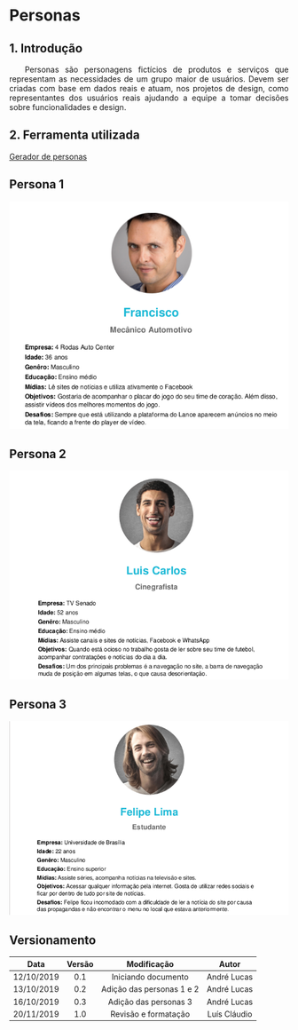 # Personas

## 1. Introdução

<p align="justify">&emsp;&emsp;Personas são personagens fictícios de produtos e serviços que representam as necessidades de um grupo maior de usuários. Devem ser criadas com base em dados reais e atuam, nos projetos de design, como representantes dos usuários reais ajudando a equipe a tomar decisões sobre funcionalidades e design.</p>

## 2. Ferramenta utilizada

 [Gerador de personas](https://geradordepersonas.com.br/)

## Persona 1

![Persona1](../../img/persona.png)

## Persona 2       

![Persona2](../../img/persona_2.png)


## Persona 3

![Persona3](../../img/persona_3.png)

## Versionamento

| Data | Versão | Modificação | Autor |
|  :------: | :------: | :------: | :------: |
| 12/10/2019 | 0.1 | Iniciando documento | André Lucas |
| 13/10/2019 | 0.2 | Adição das personas 1 e 2 | André Lucas |
| 16/10/2019 | 0.3 | Adição das personas 3 | André Lucas |
| 20/11/2019 | 1.0 | Revisão e formatação | Luís Cláudio |
